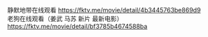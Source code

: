 静默地带在线观看 https://fktv.me/movie/detail/4b3445763be869d9  
老狗在线观看（姜武 马苏 新片 最新电影） https://fktv.me/movie/detail/bf3785b4674588ba
